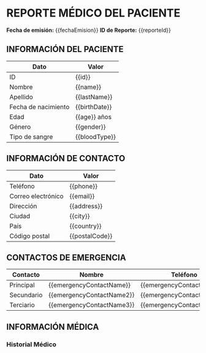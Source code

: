 # REPORTE MÉDICO DEL PACIENTE

**Fecha de emisión:** {{fechaEmision}}
**ID de Reporte:** {{reporteId}}

## INFORMACIÓN DEL PACIENTE

| Dato | Valor |
|------|-------|
| ID | {{id}} |
| Nombre | {{name}} |
| Apellido | {{lastName}} |
| Fecha de nacimiento | {{birthDate}} |
| Edad | {{age}} años |
| Género | {{gender}} |
| Tipo de sangre | {{bloodType}} |

## INFORMACIÓN DE CONTACTO

| Dato | Valor |
|------|-------|
| Teléfono | {{phone}} |
| Correo electrónico | {{email}} |
| Dirección | {{address}} |
| Ciudad | {{city}} |
| País | {{country}} |
| Código postal | {{postalCode}} |

## CONTACTOS DE EMERGENCIA

| Contacto | Nombre | Teléfono |
|----------|--------|----------|
| Principal | {{emergencyContactName}} | {{emergencyContactPhone}} |
| Secundario | {{emergencyContactName2}} | {{emergencyContactPhone2}} |
| Terciario | {{emergencyContactName3}} | {{emergencyContactPhone3}} |

## INFORMACIÓN MÉDICA

### Historial Médico